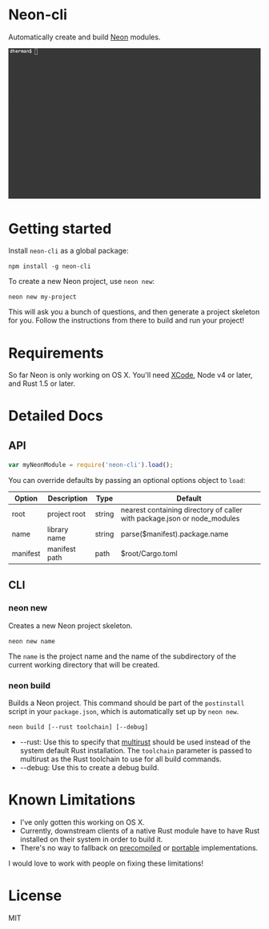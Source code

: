 # Neon-cli

Automatically create and build [Neon](https://github.com/dherman/neon) modules.

![Screencast](screencast.gif)

# Getting started

Install `neon-cli` as a global package:

```
npm install -g neon-cli
```

To create a new Neon project, use `neon new`:

```
neon new my-project
```

This will ask you a bunch of questions, and then generate a project skeleton for you. Follow the instructions from there to build and run your project!

# Requirements

So far Neon is only working on OS X. You'll need [XCode](https://developer.apple.com/xcode/download/), Node v4 or later, and Rust 1.5 or later.

# Detailed Docs

## API

```javascript
var myNeonModule = require('neon-cli').load();
```

You can override defaults by passing an optional options object to `load`:

| Option    | Description   | Type     | Default                                                                  |
| --------- | ------------- | -------- | ------------------------------------------------------------------------ |
| root      | project root  | string   | nearest containing directory of caller with package.json or node_modules |
| name      | library name  | string   | parse($manifest).package.name                                            |
| manifest  | manifest path | path     | $root/Cargo.toml                                                         |

## CLI

### neon new

Creates a new Neon project skeleton.

```
neon new name
```

The `name` is the project name and the name of the subdirectory of the current working directory that will be created.

### neon build

Builds a Neon project. This command should be part of the `postinstall` script in your `package.json`, which is automatically set up by `neon new`.

```
neon build [--rust toolchain] [--debug]
```

* --rust: Use this to specify that [multirust](https://github.com/brson/multirust) should be used instead of the system default Rust installation. The `toolchain` parameter is passed to multirust as the Rust toolchain to use for all build commands.
* --debug: Use this to create a debug build.

# Known Limitations

* I've only gotten this working on OS X.
* Currently, downstream clients of a native Rust module have to have Rust installed on their system in order to build it.
* There's no way to fallback on [precompiled](https://github.com/mapbox/node-pre-gyp) or [portable](http://insertafter.com/en/blog/native-node-module.html) implementations.

I would love to work with people on fixing these limitations!


# License

MIT
